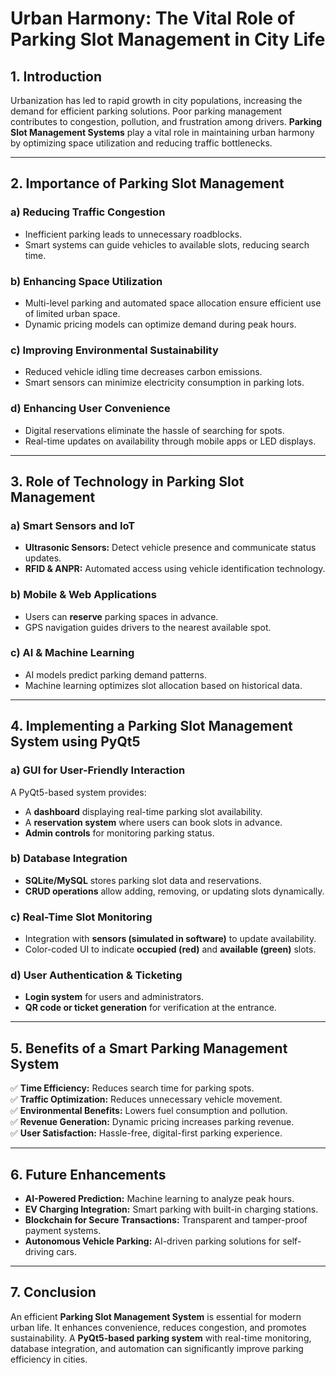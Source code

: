 # **Urban Harmony: The Vital Role of Parking Slot Management in City Life**

## **1. Introduction**
Urbanization has led to rapid growth in city populations, increasing the demand for efficient parking solutions. Poor parking management contributes to congestion, pollution, and frustration among drivers. **Parking Slot Management Systems** play a vital role in maintaining urban harmony by optimizing space utilization and reducing traffic bottlenecks.

---

## **2. Importance of Parking Slot Management**
### **a) Reducing Traffic Congestion**
- Inefficient parking leads to unnecessary roadblocks.
- Smart systems can guide vehicles to available slots, reducing search time.

### **b) Enhancing Space Utilization**
- Multi-level parking and automated space allocation ensure efficient use of limited urban space.
- Dynamic pricing models can optimize demand during peak hours.

### **c) Improving Environmental Sustainability**
- Reduced vehicle idling time decreases carbon emissions.
- Smart sensors can minimize electricity consumption in parking lots.

### **d) Enhancing User Convenience**
- Digital reservations eliminate the hassle of searching for spots.
- Real-time updates on availability through mobile apps or LED displays.

---

## **3. Role of Technology in Parking Slot Management**
### **a) Smart Sensors and IoT**
- **Ultrasonic Sensors:** Detect vehicle presence and communicate status updates.
- **RFID & ANPR:** Automated access using vehicle identification technology.

### **b) Mobile & Web Applications**
- Users can **reserve** parking spaces in advance.
- GPS navigation guides drivers to the nearest available spot.

### **c) AI & Machine Learning**
- AI models predict parking demand patterns.
- Machine learning optimizes slot allocation based on historical data.

---

## **4. Implementing a Parking Slot Management System using PyQt5**
### **a) GUI for User-Friendly Interaction**
A PyQt5-based system provides:
- A **dashboard** displaying real-time parking slot availability.
- A **reservation system** where users can book slots in advance.
- **Admin controls** for monitoring parking status.

### **b) Database Integration**
- **SQLite/MySQL** stores parking slot data and reservations.
- **CRUD operations** allow adding, removing, or updating slots dynamically.

### **c) Real-Time Slot Monitoring**
- Integration with **sensors (simulated in software)** to update availability.
- Color-coded UI to indicate **occupied (red)** and **available (green)** slots.

### **d) User Authentication & Ticketing**
- **Login system** for users and administrators.
- **QR code or ticket generation** for verification at the entrance.

---

## **5. Benefits of a Smart Parking Management System**
✅ **Time Efficiency:** Reduces search time for parking spots.  
✅ **Traffic Optimization:** Reduces unnecessary vehicle movement.  
✅ **Environmental Benefits:** Lowers fuel consumption and pollution.  
✅ **Revenue Generation:** Dynamic pricing increases parking revenue.  
✅ **User Satisfaction:** Hassle-free, digital-first parking experience.  

---

## **6. Future Enhancements**
- **AI-Powered Prediction:** Machine learning to analyze peak hours.  
- **EV Charging Integration:** Smart parking with built-in charging stations.  
- **Blockchain for Secure Transactions:** Transparent and tamper-proof payment systems.  
- **Autonomous Vehicle Parking:** AI-driven parking solutions for self-driving cars.  

---

## **7. Conclusion**
An efficient **Parking Slot Management System** is essential for modern urban life. It enhances convenience, reduces congestion, and promotes sustainability. A **PyQt5-based parking system** with real-time monitoring, database integration, and automation can significantly improve parking efficiency in cities. 
